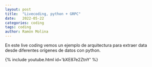 ```yaml
---
layout: post
title:  "Livecoding, python + GRPC"
date:   2022-05-22
categories: coding
tags: coding
author: Ramón Molina
---
```

En este live coding vemos un ejemplo de arquitectura para extraer data desde diferentes orígenes de datos con python.

{% include youtube.html id='bXE87e2ZtnY' %}
